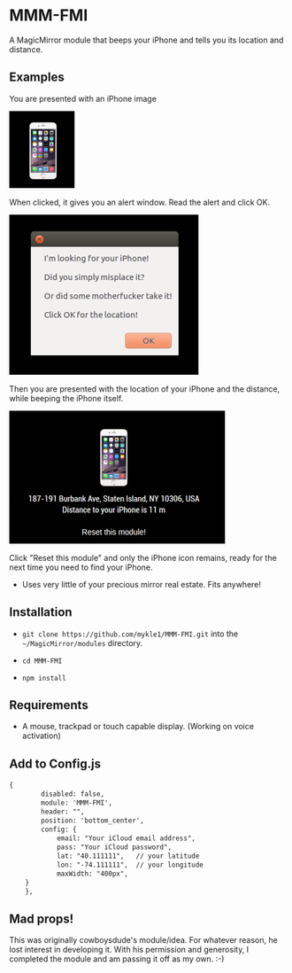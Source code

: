 # MMM-FMI 

A MagicMirror module that beeps your iPhone and tells you its location and distance.

## Examples

You are presented with an iPhone image

![](images/1.png)

When clicked, it gives you an alert window. Read the alert and click OK.

![](images/2.png)

Then you are presented with the location of your iPhone and the distance, while beeping the iPhone itself.

![](images/3.png)

Click "Reset this module" and only the iPhone icon remains, ready for the next time you need to find your iPhone.

* Uses very little of your precious mirror real estate. Fits anywhere!

## Installation

* `git clone https://github.com/mykle1/MMM-FMI.git` into the `~/MagicMirror/modules` directory.

* `cd MMM-FMI`

* `npm install`

## Requirements

* A mouse, trackpad or touch capable display. (Working on voice activation)

## Add to Config.js

    {
            disabled: false,
            module: 'MMM-FMI',
            header: "",
            position: 'bottom_center',
	        config: {
                email: "Your iCloud email address",
                pass: "Your iCloud password",
                lat: "40.111111",   // your latitude
                lon: "-74.111111",  // your longitude
                maxWidth: "400px",
		}
        },

## Mad props!

This was originally cowboysdude's module/idea. For whatever reason, he lost interest in developing it.
With his permission and generosity, I completed the module and am passing it off as my own. :-)
